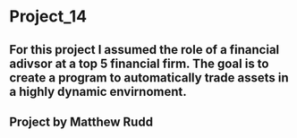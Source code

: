 # Project_14

## For this project I assumed the role of a financial adivsor at a top 5 financial firm.  The goal is to create a program to automatically trade assets in a highly dynamic envirnoment. 

## Project by Matthew Rudd 
